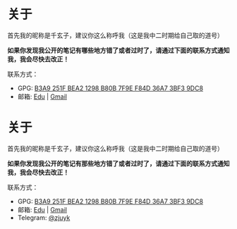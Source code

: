 # 关于

首先我的昵称是千玄子，建议你这么称呼我（这是我中二时期给自己取的道号）

**如果你发现我公开的笔记有哪些地方错了或者过时了，请通过下面的联系方式通知我，我会尽快去改正！**

联系方式：

- GPG: [B3A9 251F BEA2 1298 B80B 7F9E F84D 36A7 3BF3 9DC8](https://github.com/zjuyk.gpg)
- 邮箱: [Edu](mailto:zjuyk@zju.edu.cn) | [Gmail](mailto:ownbyzjuyk@gmail.com)

# 关于

首先我的昵称是千玄子，建议你这么称呼我（这是我中二时期给自己取的道号）

**如果你发现我公开的笔记有那些地方错了或者过时了，请通过下面的联系方式通知我，我会尽快去改正！**

联系方式：

- GPG: [B3A9 251F BEA2 1298 B80B 7F9E F84D 36A7 3BF3 9DC8](https://github.com/zjuyk.gpg)
- 邮箱: [Edu](mailto:zjuyk@zju.edu.cn) | [Gmail](mailto:ownbyzjuyk@gmail.com)
- Telegram: [@zjuyk](https://t.m/zjuyk)